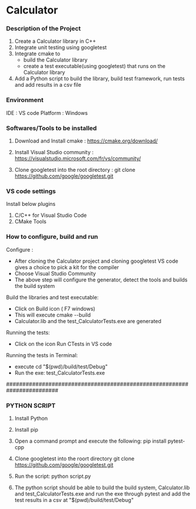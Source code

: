 # Calculator 


### Description of the Project
1. Create a Calculator library in C++
2. Integrate unit testing using googletest
3. Integrate cmake to 
   -  build the Calculator library 
   -  create a test executable(using googletest) that runs on the Calculator library 
4. Add a Python script to build the library, build test framework, run tests and 
add results in a csv file 

### Environment
IDE : VS code
Platform : Windows 


### Softwares/Tools to be installed
1. Download and Install cmake : https://cmake.org/download/
2. Install Visual Studio community : https://visualstudio.microsoft.com/fr/vs/community/

3. Clone googletest into the root directory : git clone https://github.com/google/googletest.git

### VS code settings
Install below plugins
1. C/C++ for Visual Studio Code
2. CMake Tools

### How to configure, build and run 
Configure : 
- After cloning the Calculator project and cloning googletest 
VS code gives a choice to pick a kit for the compiler 
- Choose Visual Studio Community 
- The above step will configure the generator, detect the tools and builds the build system 

Build the libraries and test executable:
- Click on Build icon ( F7 windows) 
- This will execute cmake --build 
- Calculator.lib and the test_CalculatorTests.exe are generated 

Running the tests:
- Click on the icon Run CTests in VS code 

Running the tests in Terminal:
- execute cd "$(pwd)/build/test/Debug"
- Run the exe: test_CalculatorTests.exe 

########################################################################


### PYTHON SCRIPT 

1. Install Python 
2. Install pip

3. Open a command prompt and execute the following:
   pip install pytest-cpp
   
4. Clone googletest into the roort directory
   git clone https://github.com/google/googletest.git
   
5. Run the script:
   python script.py 
   
6. The python script should be able to build the build system, Calculator.lib and
   test_CalculatorTests.exe and run the exe through pytest and add the test results in a csv
   at "$(pwd)/build/test/Debug"



 